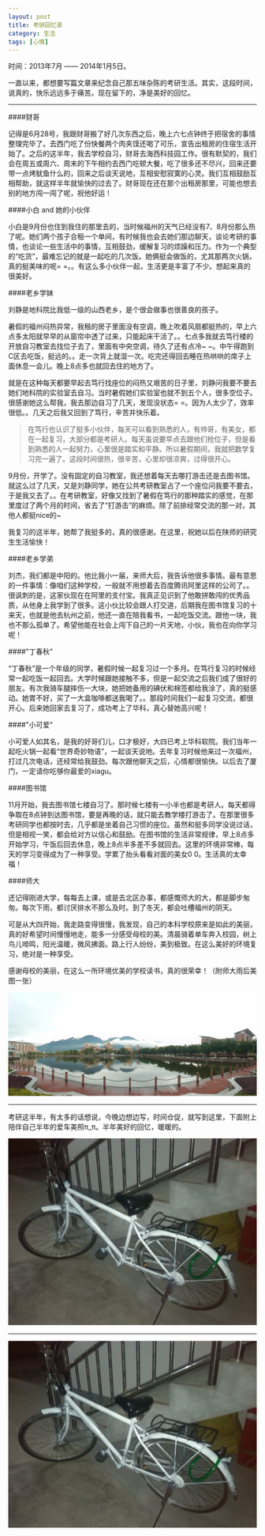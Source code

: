 ```yaml
---
layout: post
title: 考研回忆录
category: 生活
tags: [心情]
---
```


时间：2013年7月 —— 2014年1月5日。

一直以来，都想要写篇文章来纪念自己那五味杂陈的考研生活。其实，这段时间，说真的，快乐远远多于痛苦。现在留下的，净是美好的回忆。

----

####财哥

记得是6月28号，我跟财哥搬了好几次东西之后，晚上六七点钟终于把宿舍的事情整理完毕了。去西门吃了份快餐两个肉夹馍还喝了可乐，宣告出租房的住宿生活开始了。之后的这半年，我去学校自习，财哥去海西科技园工作。很有默契的，我们会在周五或周六、周末的下午相约去西门吃顿大餐，吃了很多还不尽兴，回来还要带一点烤鱿鱼什么的，回来之后谈天说地，互相安慰寂寞的心灵。我们互相鼓励互相帮助，就这样半年就愉快的过去了。财哥现在还在那个出租房那里，可能也想去别的地方闯一闯了呢，祝他好运！

####小白 and 她的小伙伴

小白是9月份也住到我住的那里去的，当时候福州的天气已经没有7、8月份那么热了呢。她们两个孩子合租一个单间，有时候我也会去她们那边聊天，谈论考研的事情，也谈论一些生活中的事情，互相鼓劲，缓解复习的烦躁和压力。作为一个典型的“吃货”，最难忘记的就是一起吃的几次饭。她俩挺会做饭的，尤其那两次火锅，真的挺美味的呢= =。。有这么多小伙伴一起，生活更是丰富了不少。想起来真的很美好。

####老乡学妹

刘静是地科院比我低一级的山西老乡，是个很会做事也很善良的孩子。

暑假的福州闷热异常，我租的房子里面没有空调，晚上吹着风扇都挺热的，早上六点多太阳就早早的从窗帘中透了过来，只能起床干活了。。七点多我就去笃行楼的开放自习教室去找位子去了，里面有中央空调，待久了还有点冷~ ~。中午得跑到C区去吃饭，挺远的。。走一次背上就湿一次。吃完还得回去睡在热哄哄的席子上面休息一会儿。晚上8点多也就回去住的地方了。

就是在这种每天都要早起去笃行找座位的闷热又艰苦的日子里，刘静问我要不要去她们地科院的实验室去自习。当时暑假她们实验室也就不到五个人，很多空位子。很感谢她这么帮我，我去那边自习了几天，发现没状态= =。因为人太少了，效率很低。。几天之后我又回到了笃行，辛苦并快乐着。

> 在笃行也认识了挺多小伙伴，每天可以看到熟悉的人，有帅哥，有美女，都在一起复习，大部分都是考研人。每天虽说要早点去跟他们抢位子，但是看到熟悉的人一起努力，心里很是踏实和平静。所以暑假期间，我就把数学复习完一遍了。这段时间很热，很辛苦，心里却很凉爽，过得很开心。

9月份，开学了。没有固定的自习教室，我还想着每天去哪打游击还是去图书馆。就这么过了几天，又是刘静同学，她在公共考研教室占了一个座位问我要不要去，于是我又去了。。在考研教室，好像又找到了暑假在笃行的那种踏实的感觉，在那里度过了两个月的时间，省去了“打游击”的麻烦。除了前排经常交流的那一对，其他人都挺nice的~

我复习的这半年，她帮了我挺多的，真的很感谢。在这里，祝她以后在陕师的研究生生活愉快！

####老乡学弟

刘杰，我们都是中阳的。他比我小一届，来师大后，我告诉他很多事情。最有意思的一件事情：像咱们这种学校，一般就不用想着去百度腾讯阿里这样的公司了。。很讽刺的是，这家伙现在在阿里的支付宝。我真正见识到了他敢拼敢闯的优秀品质，从他身上我学到了很多。这小伙比较会跟人打交道，后期我在图书馆复习的十来天，也就是他去杭州之前，他还一直在陪我看书，一起吃饭交流。跟他一块，我也不那么孤单了。希望他能在社会上闯下自己的一片天地，小伙，我也在向你学习呢！

####"丁春秋"

“丁春秋”是一个年级的同学，暑假时候一起复习过一个多月。在笃行复习的时候经常一起吃饭一起回去。大学时候跟她接触不多，但是一起交流之后我们成了很好的朋友。有次我骑车腿摔伤一大块，她把她备用的碘伏和棉签都给我涂了，真的挺感动。她胃不好，买了一大盒咖啡都送我喝了。。那段时间我们一起复习交流，都很开心。后来她回家去复习了，成功考上了华科，真心替她高兴呢！

####"小可爱"

小可爱人如其名，是我的好哥们儿，口才极好，大四已考上华科软院。我们当年一起吃火锅一起看“世界奇妙物语”，一起谈天说地。去年复习时候他来过一次福州，打过几次电话，还经常给我鼓劲。每次跟他聊天之后，心情都很愉快。以后去了厦门，一定请你吃够你最爱的xiagu。

####图书馆

11月开始，我去图书馆七楼自习了。那时候七楼有一小半也都是考研人。每天都得争取在8点钟到达图书馆，要是再晚的话，就只能去教学楼打游击了。在那里很多考研同学也都按时去，几乎都是坐着自己习惯的座位。虽然和挺多同学没说过话，但是相视一笑，都会给对方以信心和鼓励。在图书馆的生活非常规律，早上8点多开始学习，午饭后回去休息，晚上8点半多差不多就回去。这里的环境非常棒，每天的学习变得成为了一种享受。学累了抬头看看对面的美女0 0。生活真的太幸福！

####师大

还记得刚进大学，每每去上课，或是去北区办事，都感慨师大的大，都是脚步匆匆。每次下雨，都讨厌排水不那么及时。到了冬天，都会吐槽福州的阴天。

可是从大四开始，我走路变得很慢，我发现，自己的本科学校原来是如此的美丽，真的好希望时间慢慢地走，能多一分感受母校的美。清晨骑着单车奔入校园，树上鸟儿啼鸣，阳光温暖，微风拂面。路上行人纷纷，美到极致。在这么美好的环境复习，绝对是一种享受。

感谢母校的美丽，在这么一所环境优美的学校读书，真的很荣幸！（附师大雨后美图一张）

<img src="https://github.com/PianoCat/PianoCat.github.io/blob/master/media/photo/FJNU_after_rain.jpg" title="雨后的师大" />

----

考研这半年，有太多的话想说，今晚边想边写，时间仓促，就写到这里，下面附上陪伴自己半年的爱车美照π_π。半年美好的回忆，暖暖的。

<img src="https://github.com/PianoCat/PianoCat.github.io/blob/master/media/photo/bike.jpg" title="爱车" />

----

![image](https://github.com/PianoCat/PianoCat.github.io/blob/master/media/photo/bike.jpg)